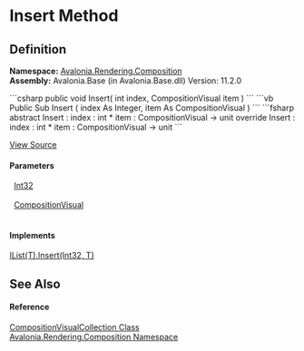 # Insert Method




## Definition
**Namespace:** <a href="N_Avalonia_Rendering_Composition">Avalonia.Rendering.Composition</a>  
**Assembly:** Avalonia.Base (in Avalonia.Base.dll) Version: 11.2.0

<Tabs groupId="api-code-preview">
<TabItem value="csharp" label="C#">
```csharp
public void Insert(
	int index,
	CompositionVisual item
)
```
</TabItem>
<TabItem value="vb" label="VB">
```vb
Public Sub Insert ( 
	index As Integer,
	item As CompositionVisual
)
```
</TabItem>
<TabItem value="fsharp" label="F#">
```fsharp
abstract Insert : 
        index : int * 
        item : CompositionVisual -> unit 
override Insert : 
        index : int * 
        item : CompositionVisual -> unit 
```
</TabItem>
</Tabs>



<a href="https://github.com/AvaloniaUI/Avalonia/tree/master/src/Avalonia.Base/obj/GeneratedFiles/DevGenerators/Avalonia.SourceGenerator.CompositionGenerator.CompositionRoslynGenerator/CompositionVisualCollection.generated.cs#L59" title="View the source code">View Source</a>



#### Parameters
<dl><dt>  <a href="https://learn.microsoft.com/dotnet/api/system.int32" target="_blank" rel="noopener noreferrer">Int32</a></dt><dd> </dd><dt>  <a href="T_Avalonia_Rendering_Composition_CompositionVisual">CompositionVisual</a></dt><dd> </dd></dl>

#### Implements
<a href="https://learn.microsoft.com/dotnet/api/system.collections.generic.ilist-1.insert" target="_blank" rel="noopener noreferrer">IList(T).Insert(Int32, T)</a>  


## See Also


#### Reference
<a href="T_Avalonia_Rendering_Composition_CompositionVisualCollection">CompositionVisualCollection Class</a>  
<a href="N_Avalonia_Rendering_Composition">Avalonia.Rendering.Composition Namespace</a>  
